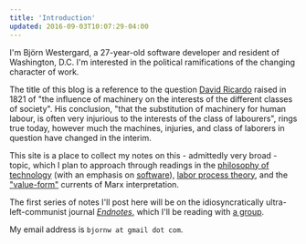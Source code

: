 ```yaml
---
title: 'Introduction'
updated: 2016-09-03T10:07:29-04:00
---
```


I'm Björn Westergard, a 27-year-old software developer and resident of Washington, D.C. I'm interested in the political ramifications of the changing character of work.

The title of this blog is a reference to the question [David Ricardo](http://www.econlib.org/library/Ricardo/ricP7.html#31.1) raised in 1821 of "the influence of machinery on the interests of the different classes of society". His conclusion, "that the substitution of machinery for human labour, is often very injurious to the interests of the class of labourers", rings true today, however much the machines, injuries, and class of laborers in question have changed in the interim.

This site is a place to collect my notes on this - admittedly very broad - topic, which I plan to approach through readings in the [philosophy of technology](http://plato.stanford.edu/entries/technology/) (with an emphasis on [software](http://plato.stanford.edu/entries/computer-science/)), [labor process theory](https://en.wikipedia.org/wiki/Labor_process_theory), and the ["value-form"](https://viewpointmag.com/2013/10/21/between-marx-marxism-and-marxisms-ways-of-reading-marxs-theory/) currents of Marx interpretation.

The first series of notes I'll post here will be on the idiosyncratically ultra-left-communist journal _[Endnotes](https://endnotes.org.uk/about)_, which I'll be reading with [a group](http://dc-endnotes.tumblr.com/).

My email address is `bjornw at gmail dot com`.
